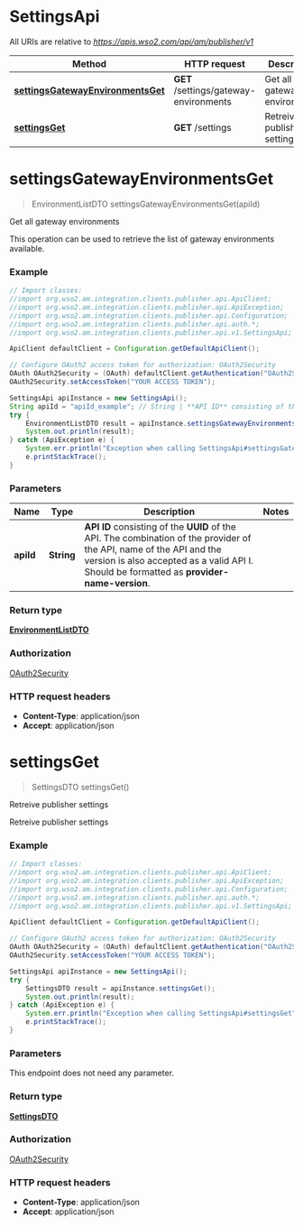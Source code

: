 # SettingsApi

All URIs are relative to *https://apis.wso2.com/api/am/publisher/v1*

Method | HTTP request | Description
------------- | ------------- | -------------
[**settingsGatewayEnvironmentsGet**](SettingsApi.md#settingsGatewayEnvironmentsGet) | **GET** /settings/gateway-environments | Get all gateway environments
[**settingsGet**](SettingsApi.md#settingsGet) | **GET** /settings | Retreive publisher settings


<a name="settingsGatewayEnvironmentsGet"></a>
# **settingsGatewayEnvironmentsGet**
> EnvironmentListDTO settingsGatewayEnvironmentsGet(apiId)

Get all gateway environments

This operation can be used to retrieve the list of gateway environments available. 

### Example
```java
// Import classes:
//import org.wso2.am.integration.clients.publisher.api.ApiClient;
//import org.wso2.am.integration.clients.publisher.api.ApiException;
//import org.wso2.am.integration.clients.publisher.api.Configuration;
//import org.wso2.am.integration.clients.publisher.api.auth.*;
//import org.wso2.am.integration.clients.publisher.api.v1.SettingsApi;

ApiClient defaultClient = Configuration.getDefaultApiClient();

// Configure OAuth2 access token for authorization: OAuth2Security
OAuth OAuth2Security = (OAuth) defaultClient.getAuthentication("OAuth2Security");
OAuth2Security.setAccessToken("YOUR ACCESS TOKEN");

SettingsApi apiInstance = new SettingsApi();
String apiId = "apiId_example"; // String | **API ID** consisting of the **UUID** of the API. The combination of the provider of the API, name of the API and the version is also accepted as a valid API I. Should be formatted as **provider-name-version**. 
try {
    EnvironmentListDTO result = apiInstance.settingsGatewayEnvironmentsGet(apiId);
    System.out.println(result);
} catch (ApiException e) {
    System.err.println("Exception when calling SettingsApi#settingsGatewayEnvironmentsGet");
    e.printStackTrace();
}
```

### Parameters

Name | Type | Description  | Notes
------------- | ------------- | ------------- | -------------
 **apiId** | **String**| **API ID** consisting of the **UUID** of the API. The combination of the provider of the API, name of the API and the version is also accepted as a valid API I. Should be formatted as **provider-name-version**.  |

### Return type

[**EnvironmentListDTO**](EnvironmentListDTO.md)

### Authorization

[OAuth2Security](../README.md#OAuth2Security)

### HTTP request headers

 - **Content-Type**: application/json
 - **Accept**: application/json

<a name="settingsGet"></a>
# **settingsGet**
> SettingsDTO settingsGet()

Retreive publisher settings

Retreive publisher settings 

### Example
```java
// Import classes:
//import org.wso2.am.integration.clients.publisher.api.ApiClient;
//import org.wso2.am.integration.clients.publisher.api.ApiException;
//import org.wso2.am.integration.clients.publisher.api.Configuration;
//import org.wso2.am.integration.clients.publisher.api.auth.*;
//import org.wso2.am.integration.clients.publisher.api.v1.SettingsApi;

ApiClient defaultClient = Configuration.getDefaultApiClient();

// Configure OAuth2 access token for authorization: OAuth2Security
OAuth OAuth2Security = (OAuth) defaultClient.getAuthentication("OAuth2Security");
OAuth2Security.setAccessToken("YOUR ACCESS TOKEN");

SettingsApi apiInstance = new SettingsApi();
try {
    SettingsDTO result = apiInstance.settingsGet();
    System.out.println(result);
} catch (ApiException e) {
    System.err.println("Exception when calling SettingsApi#settingsGet");
    e.printStackTrace();
}
```

### Parameters
This endpoint does not need any parameter.

### Return type

[**SettingsDTO**](SettingsDTO.md)

### Authorization

[OAuth2Security](../README.md#OAuth2Security)

### HTTP request headers

 - **Content-Type**: application/json
 - **Accept**: application/json

